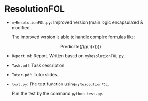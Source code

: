 # ResolutionFOL

- `myResolutionFOL.py`: Improved version (main logic encapsulated & modified). 

  The improved version is able to handle complex formulas like:

$$
\text{Predicate}(f(g(h(x))))
$$

- `Report.md`: Report. Written based on `myResolutionFOL.py`.

- `Task.pdf`: Task description.

- `Tutor.pdf`: Tutor slides.

- `test.py`: The test function using`myResolutionFOL`.

  Run the test by the command `python test.py`.
